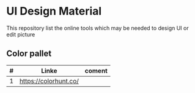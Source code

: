 # UI Design Material
This repository list the online tools which may be needed to design UI or edit picture


## Color pallet

|#    |Linke                   |coment              |
|-----|------------------------|--------------------|
|1    |https://colorhunt.co/   |                    |
